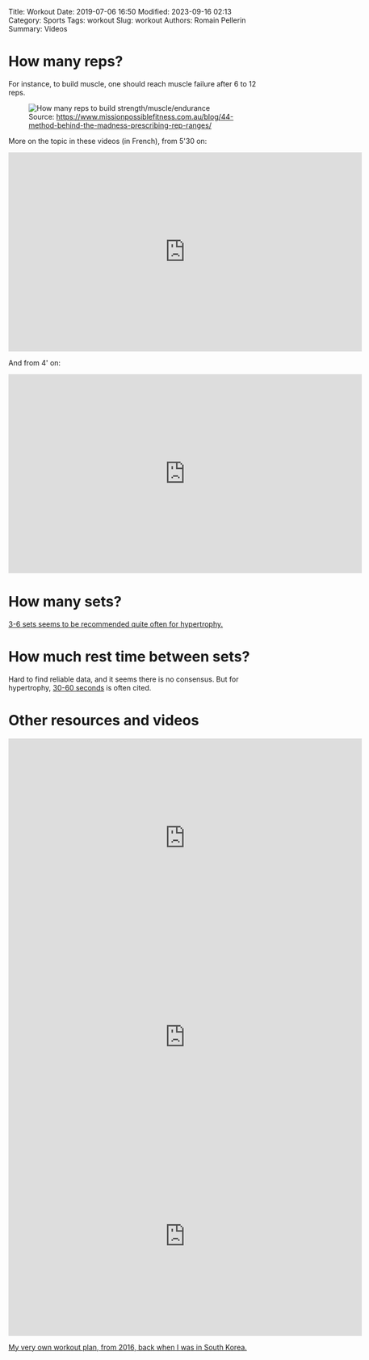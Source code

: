 Title: Workout
Date: 2019-07-06 16:50
Modified: 2023-09-16 02:13
Category: Sports
Tags: workout
Slug: workout
Authors: Romain Pellerin
Summary: Videos

# How many reps?

For instance, to build muscle, one should reach muscle failure after 6 to 12 reps.

<figure class="center">
<img alt="How many reps to build strength/muscle/endurance" src="{static}/images/workout-reps.jpg" />
<figcaption>Source: <a href="https://www.missionpossiblefitness.com.au/blog/44-method-behind-the-madness-prescribing-rep-ranges/">https://www.missionpossiblefitness.com.au/blog/44-method-behind-the-madness-prescribing-rep-ranges/</a></figcaption>
</figure>

More on the topic in these videos (in French), from 5'30 on:

<iframe width="700" height="394" src="https://www.youtube-nocookie.com/embed/UgoItZgNuAM" frameborder="0" allow="accelerometer; autoplay; encrypted-media; gyroscope; picture-in-picture" allowfullscreen></iframe>

And from 4' on:

<iframe width="700" height="394" src="https://www.youtube-nocookie.com/embed/8U6mHtWTs6Y" frameborder="0" allow="accelerometer; autoplay; encrypted-media; gyroscope; picture-in-picture" allowfullscreen></iframe>

# How many sets?

[3-6 sets seems to be recommended quite often for hypertrophy.](https://www.mensjournal.com/health-fitness/rep-range-builds-most-muscle)

# How much rest time between sets?

Hard to find reliable data, and it seems there is no consensus. But for hypertrophy, [30-60 seconds](https://pubmed.ncbi.nlm.nih.gov/19691365/) is often cited.

# Other resources and videos

<iframe width="700" height="394" src="https://www.youtube-nocookie.com/embed/BkS1-El_WlE" frameborder="0" allow="accelerometer; autoplay; encrypted-media; gyroscope; picture-in-picture" allowfullscreen></iframe>

<iframe width="700" height="394" src="https://www.youtube-nocookie.com/embed/m2LfqLLjWE4" frameborder="0" allow="accelerometer; autoplay; encrypted-media; gyroscope; picture-in-picture" allowfullscreen></iframe>

<iframe width="700" height="394" src="https://www.youtube-nocookie.com/embed/XM8-SyMFrRc" frameborder="0" allow="accelerometer; autoplay; encrypted-media; gyroscope; picture-in-picture" allowfullscreen></iframe>

[My very own workout plan, from 2016, back when I was in South Korea.]({static}/extra/WORKOUT.pdf)
